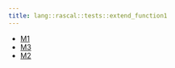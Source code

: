 ```yaml
---
title: lang::rascal::tests::extend_function1
---
```



* [M1](../../../../../Library/lang/rascal/tests/extend_function1/M1.md)
* [M3](../../../../../Library/lang/rascal/tests/extend_function1/M3.md)
* [M2](../../../../../Library/lang/rascal/tests/extend_function1/M2.md)